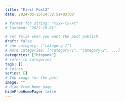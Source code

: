 ```yaml
---
title: "First Post2"
date: 2024-05-15T14:38:51+03:00

# format for string: "xxxx-xx-xx"
# lastmod: "2022-10-01"

# set false when you want the post publish
draft: false
# one category: ["category-1"] 
# more categories: ["category-1", "category-2", ...]
categories: ["biopunk"]
# refer to categories
tags: []
# seires
series: []
# Top image for the post
image: ""
# Hide from home page
hideFromHomePage: false
---
```



<!--more-->


